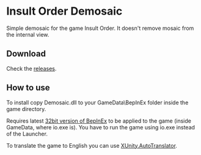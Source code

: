 # Insult Order Demosaic
Simple demosaic for the game Insult Order. It doesn't remove mosaic from the internal view.

## Download
Check the [releases](https://github.com/ManlyMarco/InsultOrderDemosaic/releases).

## How to use
To install copy Demosaic.dll to your GameData\BepInEx folder inside the game directory.

Requires latest [32bit version of BepInEx](https://github.com/BepInEx/BepInEx/releases) to be applied to the game (inside GameData, where io.exe is). You have to run the game using io.exe instead of the Launcher.

To translate the game to English you can use [XUnity.AutoTranslator](https://github.com/bbepis/XUnity.AutoTranslator/releases).
